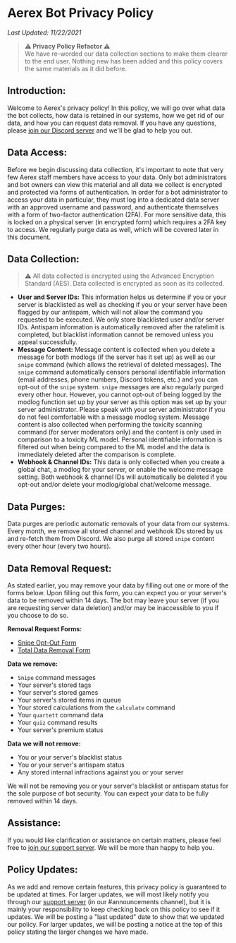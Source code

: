 
# Aerex Bot Privacy Policy
*Last Updated: 11/22/2021*

> **⚠️ Privacy Policy Refactor ⚠️**\
> We have re-worded our data collection sections to make them clearer to the end user. Nothing new has been added and this policy covers the same materials as it did before.

## Introduction:
Welcome to Aerex's privacy policy! In this policy, we will go over what data the bot collects, how data is retained in our systems, how we get rid of our data, and how you can request data removal. If you have any questions, please [join our Discord server](https://discord.gg/BYuUvE4) and we'll be glad to help you out.

## Data Access:
Before we begin discussing data collection, it's important to note that very few Aerex staff members have access to your data. Only bot administrators and bot owners can view this material and all data we collect is encrypted and protected via forms of authentication. In order for a bot administrator to access your data in particular, they must log into a dedicated data server with an approved username and password, and authenticate themselves with a form of two-factor authentication (2FA). For more sensitive data, this is locked on a physical server (in encrypted form) which requires a 2FA key to access. We regularly purge data as well, which will be covered later in this document.

## Data Collection:
> ⚠️ All data collected is encrypted using the Advanced Encryption Standard (AES). Data collected is encrypted as soon as its collected.
* **User and Server IDs:** This information helps us determine if you or your server is blacklisted as well as checking if you or your server have been flagged by our antispam, which will not allow the command you requested to be executed. We only store blacklisted user and/or server IDs. Antispam information is automatically removed after the ratelimit is completed, but blacklist information cannot be removed unless you appeal successfully.
* **Message Content:** Message content is collected when you delete a message for both modlogs (if the server has it set up) as well as our `snipe` command (which allows the retrieval of deleted messages). The `snipe` command automatically censors personal identifiable information (email addresses, phone numbers, Discord tokens, etc.) and you can opt-out of the `snipe` system. `snipe` messages are also regularly purged every other hour. However, you cannot opt-out of being logged by the modlog function set up by your server as this option was set up by your server administrator. Please speak with your server administrator if you do not feel comfortable with a message modlog system. Message content is also collected when performing the toxicity scanning command (for server moderators only) and the content is only used in comparison to a toxicity ML model. Personal identifiable information is filtered out when being compared to the ML model and the data is immediately deleted after the comparison is complete. 
* **Webhook & Channel IDs:** This data is only collected when you create a global chat, a modlog for your server, or enable the welcome message setting. Both webhook & channel IDs will automatically be deleted if you opt-out and/or delete your modlog/global chat/welcome message.

## Data Purges:
Data purges are periodic automatic removals of your data from our systems. Every month, we remove all stored channel and webhook IDs stored by us and re-fetch them from Discord. We also purge all stored `snipe` content every other hour (every two hours). 

## Data Removal Request:
As stated earlier, you may remove your data by filling out one or more of the forms below. Upon filling out this form, you can expect you or your server's data to be removed within 14 days. The bot may leave your server (if you are requesting server data deletion) and/or may be inaccessible to you if you choose to do so.

**Removal Request Forms:**
* [Snipe Opt-Out Form](https://forms.gle/rJKRvJJ43bkofStd6)
* [Total Data Removal Form](https://forms.gle/rJKRvJJ43bkofStd6)

**Data we remove:**
* `Snipe` command messages
* Your server's stored tags
* Your server's stored games
* Your server's stored items in queue
* Your stored calculations from the `calculate` command
* Your `quartett` command data
* Your `quiz` command results
* Your server's premium status

**Data we will not remove:**
* You or your server's blacklist status
* You or your server's antispam status
* Any stored internal infractions against you or your server

We will not be removing you or your server's blacklist or antispam status for the sole purpose of bot security. You can expect your data to be fully removed within 14 days.

## Assistance:
If you would like clarification or assistance on certain matters, please feel free to [join our support server](https://discord.gg/BYuUvE4). We will be more than happy to help you.

## Policy Updates:
As we add and remove certain features, this privacy policy is guaranteed to be updated at times. For larger updates, we will most likely notify you through our [support server](https://discord.gg/BYuUvE4) (in our #announcements channel), but it is mainly your responsibility to keep checking back on this policy to see if it updates. We will be posting a "last updated" date to show that we updated our policy. For larger updates, we will be posting a notice at the top of this policy stating the larger changes we have made.
